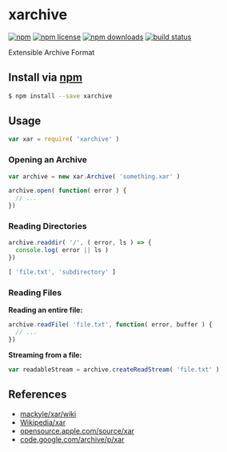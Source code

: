 # xarchive
[![npm](https://img.shields.io/npm/v/xarchive.svg?style=flat-square)](https://npmjs.com/package/xarchive)
[![npm license](https://img.shields.io/npm/l/xarchive.svg?style=flat-square)](https://npmjs.com/package/xarchive)
[![npm downloads](https://img.shields.io/npm/dm/xarchive.svg?style=flat-square)](https://npmjs.com/package/xarchive)
[![build status](https://img.shields.io/travis/jhermsmeier/node-xarchive/master.svg?style=flat-square)](https://travis-ci.org/jhermsmeier/node-xarchive)

Extensible Archive Format

## Install via [npm](https://npmjs.com)

```sh
$ npm install --save xarchive
```

## Usage

```js
var xar = require( 'xarchive' )
```

### Opening an Archive

```js
var archive = new xar.Archive( 'something.xar' )

archive.open( function( error ) {
  // ...
})
```

### Reading Directories

```js
archive.readdir( '/', ( error, ls ) => {
  console.log( error || ls )
})
```

```js
[ 'file.txt', 'subdirectory' ]
```

### Reading Files

**Reading an entire file:**

```js
archive.readFile( 'file.txt', function( error, buffer ) {
  // ...
})
```

**Streaming from a file:**

```js
var readableStream = archive.createReadStream( 'file.txt' )
```

## References

- [mackyle/xar/wiki](https://github.com/mackyle/xar/wiki/xarformat)
- [Wikipedia/xar](https://en.wikipedia.org/wiki/Xar_%28archiver%29)
- [opensource.apple.com/source/xar](https://opensource.apple.com/source/xar/)
- [code.google.com/archive/p/xar](https://code.google.com/archive/p/xar/)
